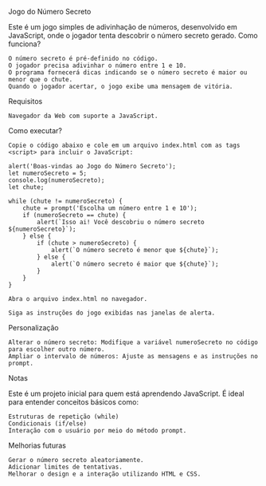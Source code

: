 Jogo do Número Secreto

Este é um jogo simples de adivinhação de números, desenvolvido em JavaScript, onde o jogador tenta descobrir o número secreto gerado.
Como funciona?

    O número secreto é pré-definido no código.
    O jogador precisa adivinhar o número entre 1 e 10.
    O programa fornecerá dicas indicando se o número secreto é maior ou menor que o chute.
    Quando o jogador acertar, o jogo exibe uma mensagem de vitória.

Requisitos

    Navegador da Web com suporte a JavaScript.

Como executar?

    Copie o código abaixo e cole em um arquivo index.html com as tags <script> para incluir o JavaScript:

    alert('Boas-vindas ao Jogo do Número Secreto');
    let numeroSecreto = 5;
    console.log(numeroSecreto);
    let chute;

    while (chute != numeroSecreto) {
        chute = prompt('Escolha um número entre 1 e 10');
        if (numeroSecreto == chute) {
            alert(`Isso ai! Você descobriu o número secreto ${numeroSecreto}`);
        } else {
            if (chute > numeroSecreto) {
                alert(`O número secreto é menor que ${chute}`);
            } else {
                alert(`O número secreto é maior que ${chute}`);
            }
        }
    }

    Abra o arquivo index.html no navegador.

    Siga as instruções do jogo exibidas nas janelas de alerta.

Personalização

    Alterar o número secreto: Modifique a variável numeroSecreto no código para escolher outro número.
    Ampliar o intervalo de números: Ajuste as mensagens e as instruções no prompt.

Notas

Este é um projeto inicial para quem está aprendendo JavaScript. É ideal para entender conceitos básicos como:

    Estruturas de repetição (while)
    Condicionais (if/else)
    Interação com o usuário por meio do método prompt.

Melhorias futuras

    Gerar o número secreto aleatoriamente.
    Adicionar limites de tentativas.
    Melhorar o design e a interação utilizando HTML e CSS.
